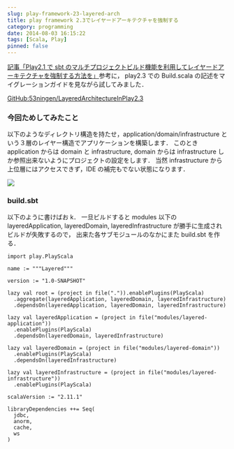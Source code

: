 ```yaml
---
slug: play-framework-23-layered-arch
title: play framework 2.3でレイヤードアーキテクチャを強制する
category: programming
date: 2014-08-03 16:15:22
tags: [Scala, Play]
pinned: false
---
```


[記事「Play2.1 で sbt のマルチプロジェクトビルド機能を利用してレイヤードアーキテクチャを強制する方法を」](http://sifue.hatenablog.com/entry/2014/04/29/120212)参考に， play2.3 での Build.scala の記述をマイグレーションガイドを見ながら試してみました．

[GitHub:53ningen/LayeredArchitectureInPlay2.3](https://github.com/53ningen/LayeredArchitectureInPlay2.3)

### 今回ためしてみたこと

以下のようなディレクトリ構造を持たせ，application/domain/infrastructure という３層のレイヤー構造でアプリケーションを構築します． このとき application からは domain と infrastructure, domain からは infrastructure しか参照出来ないようにプロジェクトの設定をします． 当然 infrastructure から上位層にはアクセスできず，IDE の補完もでない状態になります．

![](https://static.53ningen.com/wp-content/uploads/2018/02/17161716/Structure.png)

### build.sbt

以下のように書けばお k． 一旦ビルドすると modules 以下の layeredApplication, layeredDomain, layeredInfrastructure が勝手に生成されビルドが失敗するので， 出来た各サブモジュールのなかにまた build.sbt を作る．

```
import play.PlayScala

name := """Layered"""

version := "1.0-SNAPSHOT"

lazy val root = (project in file(".")).enablePlugins(PlayScala)
  .aggregate(layeredApplication, layeredDomain, layeredInfrastructure)
  .dependsOn(layeredApplication, layeredDomain, layeredInfrastructure)

lazy val layeredApplication = (project in file("modules/layered-application"))
  .enablePlugins(PlayScala)
  .dependsOn(layeredDomain, layeredInfrastructure)

lazy val layeredDomain = (project in file("modules/layered-domain"))
  .enablePlugins(PlayScala)
  .dependsOn(layeredInfrastructure)

lazy val layeredInfrastructure = (project in file("modules/layered-infrastructure"))
  .enablePlugins(PlayScala)

scalaVersion := "2.11.1"

libraryDependencies ++= Seq(
  jdbc,
  anorm,
  cache,
  ws
)
```
